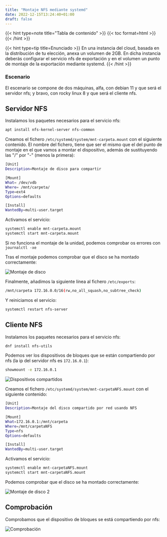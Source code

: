 ```yaml
---
title: "Montaje NFS mediante systemd"
date: 2022-12-15T13:24:40+01:00
draft: false
---
```


{{< hint type=note title="Tabla de contenido" >}}
{{< toc format=html >}}
{{< /hint >}}

{{< hint type=tip title=Enunciado >}}
En una instancia del cloud, basada en la distribución de tu elección, anexa un volumen de 2GB. En dicha instancia deberás configurar el servicio nfs de exportación y en el volumen un punto de montaje de la exportación mediante systemd.
{{< /hint >}}



### Escenario

El escenario se compone de dos máquinas, alfa, con debian 11 y que será el servidor nfs; y bravo, con rocky linux 8 y que será el cliente nfs. 

## Servidor NFS

Instalamos los paquetes necesarios para el servicio nfs:

```bash
apt install nfs-kernel-server nfs-common
```

Creamos el fichero  `/etc/systemd/system/mnt-carpeta.mount` con el siguiente contenido. El nombre del fichero, tiene que ser el mismo que el del punto de montaje en el que vamos a montar el dispositivo, además de sustituyendo las "/" por "-" (menos la primera):

```bash
[Unit]
Description=Montaje de disco para compartir

[Mount]
What= /dev/vdb
Where= /mnt/carpeta/
Type=ext4
Options=defaults

[Install]
WantedBy=multi-user.target
```

Activamos el servicio:

```bash
systemctl enable mnt-carpeta.mount
systemctl start mnt-carpeta.mount
```


Si no funciona el montaje de la unidad, podemos comprobar os errores con `journalctl -xe`

Tras el montaje podemos comprobar que el disco se ha montado correctamente:

![Montaje de disco](https://i.imgur.com/8cUkODO.png)

Finalmente, añadimos la siguiente línea al fichero `/etc/exports`:

```bash
/mnt/carpeta 172.16.0.0/16(rw,no_all_squash,no_subtree_check)
```

Y reiniciamos el servicio:

```bash
systemctl restart nfs-server
```


## Cliente NFS

Instalamos los paquetes necesarios para el servicio nfs:

```bash
dnf install nfs-utils
```

Podemos ver los dispositivos de bloques que se están compartiendo por nfs (la ip del servidor nfs es `172.16.0.1`):

```bash
showmount -e 172.16.0.1
```

![Dispositivos compartidos](https://i.imgur.com/oaYEhYA.png)

Creamos el fichero  `/etc/systemd/system/mnt-carpetaNFS.mount` con el siguiente contenido:

```bash
[Unit]
Description=Montaje del disco compartido por red usando NFS

[Mount]
What=172.16.0.1:/mnt/carpeta
Where=/mnt/carpetaNFS
Type=nfs
Options=defaults

[Install]
WantedBy=multi-user.target
```

Activamos el servicio:

```bash
systemctl enable mnt-carpetaNFS.mount
systemctl start mnt-carpetaNFS.mount
```

Podemos comprobar que el disco se ha montado correctamente:

![Montaje de disco 2](https://i.imgur.com/l4fEpSh.png)

## Comprobación

Comprobamos que el dispositivo de bloques se está compartiendo por nfs:

![Comprobación](https://i.imgur.com/16NCruU.png)

